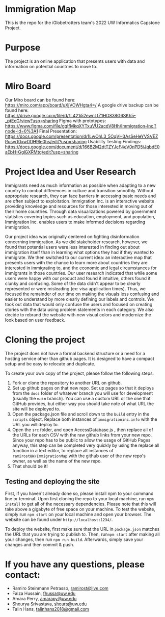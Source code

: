 # Immigration Map

This is the repo for the iGlobetrotters team's 2022 UW Informatics Capstone Project.

# Purpose
The project is an online application that presents users with data and information on potential countries to move to. 

# Miro Board
Our Miro board can be found here: https://miro.com/app/board/uXjVOWHgta4=/
A google drive backup can be found here: https://drive.google.com/file/d/1L421i52ewnLtZ1HO838G6SKh5-_ptEcG/view?usp=sharing
Figma with prototypes: https://www.figma.com/file/gqIfMkqXYTxuVU2acdV8Hh/Immigration-Inc.?node-id=0%3A1
Final Presentation: https://docs.google.com/presentation/d/1LwOhL3_5OqVH3AsSeHeYVSVEZRusyrt0xwDDH9le0hs/edit?usp=sharing
Usability Testing Findings: https://docs.google.com/document/d/166B2M2dtTZYJcF4eV0nPD5iJqbdE0aEbH-GglGXRMtg/edit?usp=sharing



# Project Idea and User Research
Immigrants need as much information as possible when adapting to a new
country to combat differences in culture and transition smoothly. Without appropriate research, they can face barriers in accessing basic needs and are often subject to exploitation. Immigration Inc. is an interactive website providing knowledge and resources for those interested in moving out of their home countries. Through data visualizations powered by government statistics covering topics such as education, employment, and population, Immigration Inc. enables users to make informed decisions regarding immigration.

Our project idea was originally centered on fighting disinformation concerning immigration. As we did stakeholder research, however, we found that potential users were less interested in finding out about immigration itself than in learning what options they had if they wanted to immigrate. We then switched to our current idea: an interactive map that presents users with the chance to learn more about countries they are interested in immigrating to, and the economic and legal circumstances for immigrants in those countries. 
Our user research indicated that while some users were happy with our product and found it intuitive, others found it clunky and confusing. Some of the data didn't appear to be clearly represented or were misleading (ex: visa application times). Thus, we focused the remainder of our time on making the visuals less confusing and easier to understand by more clearly defining our labels and controls. We took out data that would only confuse the users and focused on creating stories with the data using problem statements in each category. We also decide to rebrand the website with new visual colors and modernize the look based on user feedback.

# Cloning the project 
The project does not have a formal backend structure or a need for a hosting service other than github pages. It is designed to have a compact setup and be easy to relocate and duplicate. 

To create your own copy of the project, please follow the following steps:

1. Fork or clone the repository to another URL on github. 
2. Set up github pages on that new repo. Set up pages so that it deploys from the `docs` folder of whatever branch you will use for development (usually the `main` branch). You can use a custom URL or the one that GitHub provides, but either way you should take note of what URL the site will be deployed to. 
3. Open the package.json file and scroll down to the `build` entry in the `scripts` object. Replace both instances of `immigrationinc.info` with the URL you will deploy to.
4. Open the `src` folder, and open AccessDatabase.js , then replace all of the URLs for each CSV with the raw github links from your new repo. Since your repo has to be public to allow the usage of GitHub Pages anyway, this step can be completed very quickly by using the replace all function in a text editor, to replace all instances of `ramirostUW/ImmigrationMap` with the github user of the new repo's owner, as well as the name of the new repo. 
5. That should be it!

## Testing and deploying the site
First, if you haven't already done so, please install npm to your command line or terminal.
Upon first cloning the repo to your local machine, run `npm install` to get all of the necessary dependencies. Please note that this will take above a gigabyte of free space on your machine.
To test the website, simply run `npm start` on your local machine and open your browser. The website can be found under `http://localhost:1234/`. 

To deploy the website, first make sure that the URL in `package.json` matches the URL that you are trying to publish to. Then, run`npm start` after making all your changes, then run `npm run build`. Afterwards, simply save your changes and then commit & push. 

# If you have any questions, please contact:
- Ramiro Steinmann Petrasso, ramirost@live.com
- Faiza Hussain, fhussa@uw.edu
- Amara Perry, amarapy@uw.edu
- Shourya Srivastava, shours@uw.edu
- Talin Hans, talinhans2018@gmail.com
